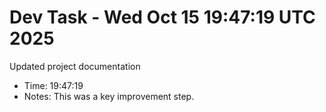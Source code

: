 # Dev Task - Wed Oct 15 19:47:19 UTC 2025
Updated project documentation
- Time: 19:47:19
- Notes: This was a key improvement step.
